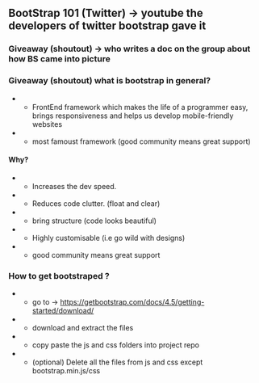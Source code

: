 ## BootStrap 101 (Twitter) -> youtube the developers of twitter bootstrap gave it
### Giveaway (shoutout) -> who writes a doc on the group about how BS came into picture

### Giveaway (shoutout) what is bootstrap in general?

* * FrontEnd framework which makes the life of a programmer easy, brings responsiveness and helps us develop mobile-friendly websites 
* * most famoust framework (good community means great support)

#### Why? 

* * Increases the dev speed.

* * Reduces code clutter. (float and clear)

* * bring structure (code looks beautiful)

* * Highly customisable (i.e go wild with designs)

* * good community means great support


### How to get bootstraped ?

 * * go to  -> https://getbootstrap.com/docs/4.5/getting-started/download/

 * * download and extract the files

 * * copy paste the js and css folders into project repo

 * * (optional) Delete all the files from js and css except  bootstrap.min.js/css
